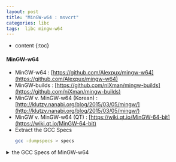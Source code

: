 ```yaml
---
layout: post
title: "MinGW-w64 : msvcrt"
categories: libc
tags:  libc mingw-w64
---
```


* content
{:toc}


#### MinGW-w64

* MinGW-w64 : [https://github.com/Alexpux/mingw-w64](https://github.com/Alexpux/mingw-w64)
* MinGW-builds : [https://github.com/niXman/mingw-builds](https://github.com/niXman/mingw-builds)
* MinGW v. MinGW-w64 (Korean) : [http://klutzy.nanabi.org/blog/2015/03/05/mingw/](http://klutzy.nanabi.org/blog/2015/03/05/mingw/)
* MinGW v. MinGW-w64 (QT) : [https://wiki.qt.io/MinGW-64-bit](https://wiki.qt.io/MinGW-64-bit)
* Extract the GCC Specs
  ```bash
  gcc -dumpspecs > specs
  ```

<details><summary>the GCC Specs of MinGW-w64</summary>
<p>
```bash
*asm:
%{m32:--32} %{m64:--64}

*asm_debug:
%{!g0:%{gstabs*:--gstabs}%{!gstabs*:%{g*:--gdwarf2}}} %{fdebug-prefix-map=*:--debug-prefix-map %*}

*asm_final:
%{gsplit-dwarf: 
       objcopy --extract-dwo 	 %{c:%{o*:%*}%{!o*:%b%O}}%{!c:%U%O} 	 %{c:%{o*:%:replace-extension(%{o*:%*} .dwo)}%{!o*:%b.dwo}}%{!c:%b.dwo} 
       objcopy --strip-dwo 	 %{c:%{o*:%*}%{!o*:%b%O}}%{!c:%U%O}     }

*asm_options:
%{-target-help:%:print-asm-header()} %{v} %{w:-W} %{I*} %a %Y %{c:%W{o*}%{!o*:-o %w%b%O}}%{!c:-o %d%w%u%O}

*invoke_as:
%{!fwpa:   %{fcompare-debug=*|fdump-final-insns=*:%:compare-debug-dump-opt()}   %{!S:-o %|.s |
 as %(asm_options) %m.s %A }  }

*cpp:
%{posix:-D_POSIX_SOURCE} %{mthreads:-D_MT} %{municode:-DUNICODE} %{!no-pthread:-D_REENTRANT} %{pthread:-U_REENTRANT} 

*cpp_options:
%(cpp_unique_options) %1 %{m*} %{std*&ansi&trigraphs} %{W*&pedantic*} %{w} %{f*} %{g*:%{!g0:%{g*} %{!fno-working-directory:-fworking-directory}}} %{O*} %{undef} %{save-temps*:-fpch-preprocess}

*cpp_debug_options:
%{d*}

*cpp_unique_options:
%{!Q:-quiet} %{nostdinc*} %{C} %{CC} %{v} %{I*&F*} %{P} %I %{MD:-MD %{!o:%b.d}%{o*:%.d%*}} %{MMD:-MMD %{!o:%b.d}%{o*:%.d%*}} %{M} %{MM} %{MF*} %{MG} %{MP} %{MQ*} %{MT*} %{!E:%{!M:%{!MM:%{!MT:%{!MQ:%{MD|MMD:%{o*:-MQ %*}}}}}}} %{remap} %{g3|ggdb3|gstabs3|gcoff3|gxcoff3|gvms3:-dD} %{!iplugindir*:%{fplugin*:%:find-plugindir()}} %{H} %C %{D*&U*&A*} %{i*} %Z %i %{fmudflap:-D_MUDFLAP -include mf-runtime.h} %{fmudflapth:-D_MUDFLAP -D_MUDFLAPTH -include mf-runtime.h} %{E|M|MM:%W{o*}}

*trad_capable_cpp:
cc1 -E %{traditional|traditional-cpp:-traditional-cpp}

*cc1:
%(cc1_cpu) 

*cc1_options:
%{pg:%{fomit-frame-pointer:%e-pg and -fomit-frame-pointer are incompatible}} %{!iplugindir*:%{fplugin*:%:find-plugindir()}} %1 %{!Q:-quiet} %{!dumpbase:-dumpbase %B} %{d*} %{m*} %{aux-info*} %{fcompare-debug-second:%:compare-debug-auxbase-opt(%b)}  %{!fcompare-debug-second:%{c|S:%{o*:-auxbase-strip %*}%{!o*:-auxbase %b}}}%{!c:%{!S:-auxbase %b}}  %{g*} %{O*} %{W*&pedantic*} %{w} %{std*&ansi&trigraphs} %{v:-version} %{pg:-p} %{p} %{f*} %{undef} %{Qn:-fno-ident} %{Qy:} %{-help:--help} %{-target-help:--target-help} %{-version:--version} %{-help=*:--help=%*} %{!fsyntax-only:%{S:%W{o*}%{!o*:-o %b.s}}} %{fsyntax-only:-o %j} %{-param*} %{fmudflap|fmudflapth:-fno-builtin -fno-merge-constants} %{coverage:-fprofile-arcs -ftest-coverage}

*cc1plus:


*link_gcc_c_sequence:
%G %L %G

*link_ssp:
%{fstack-protector|fstack-protector-all:-lssp_nonshared -lssp}

*endfile:
%{Ofast|ffast-math|funsafe-math-optimizations:crtfastmath.o%s}   crtend.o%s

*link:
%{!m32:-m i386pep} %{m32:-m i386pe} %{mwindows:--subsystem windows}   %{mconsole:--subsystem console}   %{shared: %{mdll: %eshared and mdll are not compatible}}   %{shared: --shared} %{mdll:--dll}   %{static:-Bstatic} %{!static:-Bdynamic}   %{shared|mdll: %{!m32:-e DllMainCRTStartup} %{m32:-e _DllMainCRTStartup@12} --enable-auto-image-base}   %(shared_libgcc_undefs)

*lib:
%{pg:-lgmon} %{!no-pthread:-lpthread} %{pthread: } %{mwindows:-lgdi32 -lcomdlg32} -ladvapi32 -lshell32 -luser32 -lkernel32 -liconv

*mfwrap:
 %{static: %{fmudflap|fmudflapth:  --wrap=malloc --wrap=free --wrap=calloc --wrap=realloc --wrap=mmap --wrap=mmap64 --wrap=munmap --wrap=alloca} %{fmudflapth: --wrap=pthread_create}} %{fmudflap|fmudflapth: --wrap=main}

*mflib:
%{fmudflap|fmudflapth: -export-dynamic}

*link_gomp:


*libgcc:
%{mthreads:-lmingwthrd} -lmingw32      %{static|static-libgcc:-lgcc -lgcc_eh}  %{!static:    %{!static-libgcc:      %{!shared:        %{!shared-libgcc:-lgcc -lgcc_eh}        %{shared-libgcc:-lgcc_s -lgcc}       }      %{shared:-lgcc_s -lgcc}     }   }     -lmoldname -lmingwex -lmsvcrt

*startfile:
%{shared|mdll:dllcrt2%O%s}   %{!shared:%{!mdll:%{!municode:crt2%O%s}}}   %{!shared:%{!mdll:%{municode:crt2u%O%s}}}   %{pg:gcrt2%O%s}   crtbegin.o%s

*cross_compile:
0

*version:
4.8.1

*multilib:
. !m64 !m32;64:../lib m64 !m32;32:../lib32 !m64 m32;

*multilib_defaults:
m64

*multilib_extra:


*multilib_matches:
m64 m64;m32 m32;

*multilib_exclusions:


*multilib_options:
m64/m32

*multilib_reuse:


*linker:
collect2

*linker_plugin_file:


*lto_wrapper:


*lto_gcc:


*link_libgcc:
%D

*md_exec_prefix:


*md_startfile_prefix:


*md_startfile_prefix_1:


*startfile_prefix_spec:


*sysroot_spec:
--sysroot=%R

*sysroot_suffix_spec:


*sysroot_hdrs_suffix_spec:


*self_spec:


*cc1_cpu:
%{march=native:%>march=native %:local_cpu_detect(arch)   %{!mtune=*:%>mtune=native %:local_cpu_detect(tune)}} %{mtune=native:%>mtune=native %:local_cpu_detect(tune)}

*shared_libgcc_undefs:


*link_command:
%{!fsyntax-only:%{!c:%{!M:%{!MM:%{!E:%{!S:    %(linker) %{!fno-use-linker-plugin:%{flto|flto=*|fuse-linker-plugin:     -plugin %(linker_plugin_file)     -plugin-opt=%(lto_wrapper)     -plugin-opt=-fresolution=%u.res     %{!nostdlib:%{!nodefaultlibs:%:pass-through-libs(%(link_gcc_c_sequence))}}     }}%{flto|flto=*:%<fcompare-debug*}     %{flto} %{flto=*} %l %{pie:-pie} %{fuse-ld=*:-fuse-ld=%*}    %X %{o*} %{e*} %{N} %{n} %{r}    %{s} %{t} %{u*} %{z} %{Z} %{!nostdlib:%{!nostartfiles:%S}}    %{static:} %{L*} %(mfwrap) %(link_libgcc) %{!nostdlib:%{!nodefaultlibs:%{fsanitize=address:}     %{fsanitize=thread:}}} %o    %{fopenmp|ftree-parallelize-loops=*:%:include(libgomp.spec)%(link_gomp)}    %{fgnu-tm:%:include(libitm.spec)%(link_itm)}    %(mflib)  %{fsplit-stack: --wrap=pthread_create}    %{fprofile-arcs|fprofile-generate*|coverage:-lgcov} %{!nostdlib:%{!nodefaultlibs:%{fsanitize=address:%{static-libasan:-Bstatic} -lasan %{static-libasan:-Bdynamic}    %{static:%ecannot specify -static with -fsanitize=address}    %{fsanitize=thread:%e-fsanitize=address is incompatible with -fsanitize=thread}}    %{fsanitize=thread:%{static-libtsan:-Bstatic} -ltsan %{static-libtsan:-Bdynamic}    %{!pie:%{!shared:%e-fsanitize=thread linking must be done with -pie or -shared}}}}}     %{!nostdlib:%{!nodefaultlibs:%(link_ssp) %(link_gcc_c_sequence)}}    %{!nostdlib:%{!nostartfiles:%E}} %{T*} }}}}}}

```
</p>
</details>


#### C Runtime Reference for DLL (with MSVCRT*.DLL)

* DLL Entry Point (Korean) : [http://egloos.zum.com/sweeper/v/2991972](http://egloos.zum.com/sweeper/v/2991972)
* Jansi Native : [https://github.com/fusesource/jansi-native](https://github.com/fusesource/jansi-native)
* MinGW is same. (extract the api of msvcr*.dll)
* [http://www.shrutisagarashram.org/ashram/VC/VC98/CRT/SRC/CRTDLL.C](http://www.shrutisagarashram.org/ashram/VC/VC98/CRT/SRC/CRTDLL.C)
* [http://read.pudn.com/downloads154/sourcecode/windows/other/679405/VCSRC/crtdll.c__.htm](http://read.pudn.com/downloads154/sourcecode/windows/other/679405/VCSRC/crtdll.c__.htm)


#### How do I implement the C Runtime for DLL (without MSVCRT*.DLL)

* Is it possible?
* Is it necessary?
* Is it debuggable?
